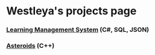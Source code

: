 # Westleya's projects page



### [Learning Management System](https://westleya.github.io/LMS.html) (C#, SQL, JSON)

### [Asteroids](https://westleya.github.io/Asteroids.html) (C++)
